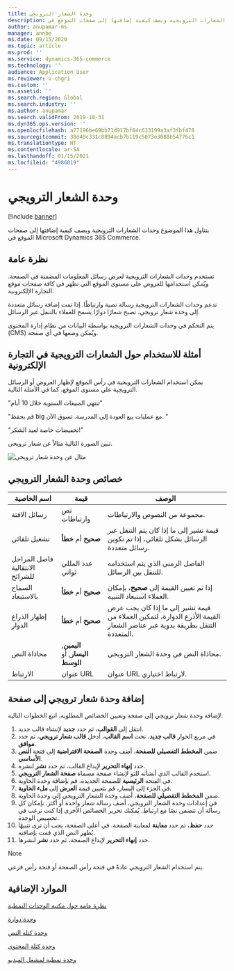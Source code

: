 ```yaml
---
title: وحدة الشعار الترويجي
description: يتناول هذا الموضوع وحدات الشعارات الترويجية ويصف كيفية إضافتها إلى صفحات الموقع في Microsoft Dynamics 365 Commerce.
author: anupamar-ms
manager: annbe
ms.date: 09/15/2020
ms.topic: article
ms.prod: ''
ms.service: dynamics-365-commerce
ms.technology: ''
audience: Application User
ms.reviewer: v-chgri
ms.custom: ''
ms.assetid: ''
ms.search.region: Global
ms.search.industry: ''
ms.author: anupamar
ms.search.validFrom: 2019-10-31
ms.dyn365.ops.version: ''
ms.openlocfilehash: a77196be69bb71d917bf84c633199a3af3fbf478
ms.sourcegitcommit: 38d40c331c8894acb7b119c5073e3088b54776c1
ms.translationtype: HT
ms.contentlocale: ar-SA
ms.lasthandoff: 01/15/2021
ms.locfileid: "4986019"
---
```

# <a name="promo-banner-module"></a>وحدة الشعار الترويجي

[!include [banner](includes/banner.md)]

يتناول هذا الموضوع وحدات الشعارات الترويجية ويصف كيفية إضافتها إلى صفحات الموقع في Microsoft Dynamics 365 Commerce.

## <a name="overview"></a>نظرة عامة

تستخدم وحدات الشعارات الترويجية لعرض رسائل المعلومات المضمنة في الصفحة. ويُمكن استخدامها للعروض على مستوى الموقع التي تظهر في كافة صفحات موقع التجارة الإلكترونية. 

تدعم وحدات الشعارات الترويجية رسالة نصية وارتباطًا. إذا تمت إضافة رسائل متعددة إلى وحدة شعار ترويجي، تصبح شعارًا دوارًا يسمح للعملاء بالتنقل عبر الرسائل. 

يتم التحكم في وحدات الشعارات الترويجية بواسطة البيانات من نظام إدارة المحتوى (CMS) ويُمكن وضعها في أي صفحة.

## <a name="usage-examples-of-promo-banners-in-e-commerce"></a>أمثلة للاستخدام حول الشعارات الترويجية في التجارة الإلكترونية

يمكن استخدام الشعارات الترويجية في رأس الموقع لإظهار العروض أو الرسائل الترويجية على مستوى الموقع، كما في الأمثلة التالية.

"تنتهي المبيعات السنوية خلال 10 أيام" 

"قم بحفظ big مع عمليات بيع العودة إلى المدرسة. تسوق الآن. "

"تخفيضات خاصة لعيد الشكر!" 

تبين الصورة التالية مثالاً عن شعار ترويجي.

![مثال عن وحدة شعار ترويجي](./media/ecommerce-Promobanner.PNG)

## <a name="promo-banner-module-properties"></a>خصائص وحدة الشعار الترويجي

| اسم الخاصية             | قيمة                              | ‏‏الوصف |
|---------------------------|------------------------------------|-------------|
| رسائل الافتة           | نص وارتباطات                     | مجموعة من النصوص والارتباطات. |
| تشغيل تلقائي                  | **صحيح** أم **خطأ**              | قيمة تشير إلى ما إذا كان يتم التنقل عبر الرسائل بشكل تلقائي، إذا تم تكوين رسائل متعددة. |
| فاصل المراحل الانتقالية للشرائح | عدد المللي ثواني      | الفاصل الزمني الذي يتم استخدامه للتنقل بين الرسائل. |
| السماح بالاستبعاد             | **صحيح** أم **خطأ**              | إذا تم تعيين القيمة إلى **صحيح**، بإمكان العملاء استبعاد التنبيه. |
| إظهار الذراع الدوار     | **صحيح** أم **خطأ**              | قيمة تشير إلى ما إذا كان يجب عرض القيمة الأذرع الدوارة، لتمكين العملاء من التنقل بطريقة يدوية عبر عناصر الشعار المتعددة. |
| محاذاة النص            | **اليمين**, **اليسار**, أو **الوسط** | محاذاة النص في وحدة الشعار الترويجي. |
| الارتباط                      | عنوان URL                              | عنوان URL لارتباط اختياري. |

## <a name="add-a-promo-banner-module-to-a-page"></a>إضافة وحدة شعار ترويجي إلى صفحة 

لإضافة وحدة شعار ترويجي إلى صفحة وتعيين الخصائص المطلوبة، اتبع الخطوات التالية.

1. انتقل إلى **القوالب**، ثم حدد **جديد** لإنشاء قالب جديد.
1. في مربع الحوار **قالب جديد**، تحت **اسم القالب**، أدخل **قالب شعار ترويجي**، ثم حدد **موافق**.
1. ضمن **المخطط التفصيلي للصفحة**، أضف وحدة **الصفحة الافتراضية** إلى فتحة **النص الأساسي**. 
1. حدد **إنهاء التحرير** لإيداع القالب، ثم حدد **نشر** لنشره. 
1. استخدم القالب الذي أنشأته للتو لإنشاء صفحة مسماة **صفحة الشعار الترويجي**. 
1. في الفتحة **الرئيسية** للصفحة الجديدة، قم بإضافة وحدة الحاوية. 
1. في الجزء إلى اليسار، قم بتعيين قيمة **العرض** إلى **ملء الحاوية**.
1. ضمن **المخطط التفصيلي للصفحة**، أضف وحدة الشعار الترويجي إلى وحدة الحاوية.
1. في إعدادات وحدة الشعار الترويجي، أضف رسالة شعار واحدة أو أكثر. بإمكان كل رسالة أن تتضمن نصًا مع ارتباط. يُمكنك تحرير الخصائص الأخرى إذا كنت ترغب في تخصيص الوحدة.
1. حدد **حفظ**، ثم حدد **معاينة** لمعاينة الصفحة. في أعلى الصفحة، يجب أن ترى تنبيهًا يُظهر النص الذي قمت بإضافته.
1. حدد **إنهاء التحرير** لإيداع الصفحة، ثم حدد **نشر** لنشرها.

> [!NOTE]
> يتم استخدام الشعار الترويجي عادةً في فتحة رأس الصفحة أو فتحة رأس فرعي.


## <a name="additional-resources"></a>الموارد الإضافية

[نظرة عامة حول مكتبة الوحدات النمطية](starter-kit-overview.md)

[وحدة دوارة](add-carousel.md)

[وحدة كتلة النص](add-content-rich-block.md)

[وحدة كتلة المحتوى](add-hero-module.md)

[وحدة نمطية لمشغل الفيديو](add-video-player.md)
